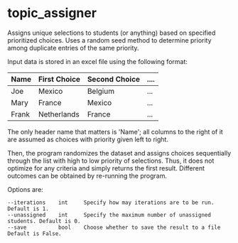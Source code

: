 # topic_assigner

Assigns unique selections to students (or anything) based on specified prioritized choices. Uses a random seed method to determine priority among duplicate entries of the same priority.

Input data is stored in an excel file using the following format:

Name   | First Choice   | Second Choice | .... |
------ | -------------- | ------------- | ---- |
Joe    | Mexico         | Belgium       | ...  |
Mary   | France         | Mexico        | ...  |
Frank  | Netherlands    | France        | ...  |

The only header name that matters is 'Name'; all columns to the right of it are assumed as choices with priority given left to right.

Then, the program randomizes the dataset and assigns choices sequentially through the list with high to low priority of selections. Thus, it does not optimize for any criteria and simply returns the first result. Different outcomes can be obtained by re-running the program.

Options are:

    --iterations    int     Specify how may iterations are to be run. Default is 1.
    --unassigned    int     Specify the maximum number of unassigned students. Default is 0.
    --save          bool    Choose whether to save the result to a file Default is False.